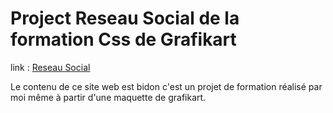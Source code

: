 # Project Reseau Social de la formation Css de Grafikart

link : [Reseau Social](https://ritelg.github.io/tuto-social-grafikart/)

Le contenu de ce site web est bidon c'est un projet de formation réalisé par moi même à partir d'une maquette de grafikart.